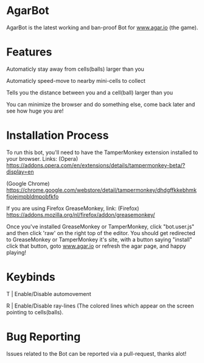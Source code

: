 # AgarBot
AgarBot is the latest working and ban-proof Bot for www.agar.io (the game).

# Features
Automaticly stay away from cells(balls) larger than you

Automaticly speed-move to nearby mini-cells to collect

Tells you the distance between you and a cell(ball) larger than you

You can minimize the browser and do something else, come back later and see how huge you are!

# Installation Process
To run this bot, you'll need to have the TamperMonkey extension installed to your browser.
Links:
(Opera) https://addons.opera.com/en/extensions/details/tampermonkey-beta/?display=en

(Google Chrome) https://chrome.google.com/webstore/detail/tampermonkey/dhdgffkkebhmkfjojejmpbldmpobfkfo

If you are using Firefox GreaseMonkey, link:
(Firefox) https://addons.mozilla.org/nl/firefox/addon/greasemonkey/

Once you've installed GreaseMonkey or TamperMonkey, click "bot.user.js" and then click 'raw' on the right top of the editor.
You should get redirected to GreaseMonkey or TamperMonkey it's site, with a button saying "install" click that button, goto www.agar.io
or refresh the agar page, and happy playing!

# Keybinds
T | Enable/Disable automovement

R | Enable/Disable ray-lines (The colored lines which appear on the screen pointing to cells(balls).

# Bug Reporting
Issues related to the Bot can be reported via a pull-request, thanks alot!
